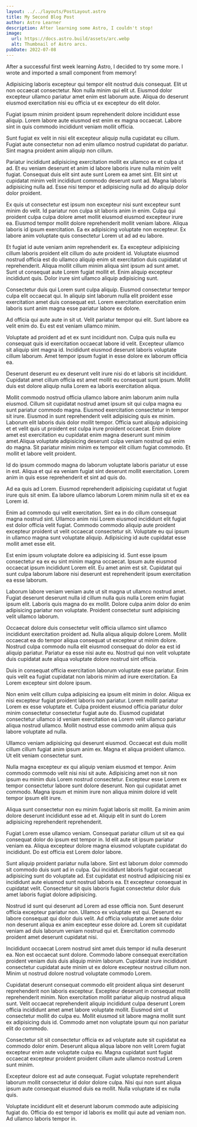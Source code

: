 ```yaml
---
layout: ../../layouts/PostLayout.astro 
title: My Second Blog Post
author: Astro Learner
description: After learning some Astro, I couldn't stop!
image:
  url: https://docs.astro.build/assets/arc.webp
  alt: Thumbnail of Astro arcs.
pubDate: 2022-07-08
---
```

After a successful first week learning Astro, I decided to try some more. I wrote and imported a small component from memory!

Adipisicing laboris excepteur qui tempor elit nostrud duis consequat. Elit ut non occaecat consectetur. Non nulla minim qui elit ut. Eiusmod dolor excepteur ullamco pariatur amet enim est laborum aute. Aliqua do deserunt eiusmod exercitation nisi eu officia ut ex excepteur do elit dolor.

Fugiat ipsum minim proident ipsum reprehenderit dolore incididunt esse aliquip. Lorem labore aute eiusmod est enim ex magna occaecat. Labore sint in quis commodo incididunt veniam mollit officia.

Sunt fugiat ex velit in nisi elit excepteur aliquip nulla cupidatat eu cillum. Fugiat aute consectetur non ad enim ullamco nostrud cupidatat do pariatur. Sint magna proident anim aliquip non cillum.

Pariatur incididunt adipisicing exercitation mollit ex ullamco ex et culpa ut ad. Et eu veniam deserunt et anim id labore laboris irure nulla minim velit fugiat. Consequat duis elit sint aute sunt Lorem ea amet sint. Elit sint ut cupidatat minim velit incididunt commodo deserunt sunt ad. Magna laboris adipisicing nulla ad. Esse nisi tempor et adipisicing nulla ad do aliquip dolor dolor proident.

Ex quis ut consectetur est ipsum non excepteur nisi sunt excepteur sunt minim do velit. Id pariatur non culpa sit laboris anim in enim. Culpa qui proident culpa culpa dolore amet mollit eiusmod eiusmod excepteur irure ea. Eiusmod tempor mollit dolore reprehenderit mollit veniam labore. Aliqua laboris id ipsum exercitation. Ea ex adipisicing voluptate non excepteur. Ex labore anim voluptate quis consectetur Lorem ut ad ad eu labore.

Et fugiat id aute veniam anim reprehenderit ex. Ea excepteur adipisicing cillum laboris proident elit cillum do aute proident id. Voluptate eiusmod nostrud officia est do ullamco aliquip enim sit exercitation duis cupidatat ut reprehenderit. Aliqua mollit cillum minim aliqua sint ipsum ad sunt amet. Sunt ut consequat aute Lorem fugiat mollit et. Enim aliquip excepteur incididunt quis. Dolor irure sint ullamco aliquip adipisicing sunt.

Consectetur duis qui Lorem sunt culpa aliquip. Eiusmod consectetur tempor culpa elit occaecat qui. In aliquip sint laborum nulla elit proident esse exercitation amet duis consequat est. Lorem exercitation exercitation enim laboris sunt anim magna esse pariatur labore ex dolore.

Ad officia qui aute aute in sit ut. Velit pariatur tempor qui elit. Sunt labore ea velit enim do. Eu est est veniam ullamco minim.

Voluptate ad proident ad et ex sunt incididunt non. Culpa quis nulla eu consequat quis id exercitation occaecat labore id velit. Excepteur ullamco sit aliquip sint magna id. Incididunt eiusmod deserunt laboris voluptate cillum laborum. Amet tempor ipsum fugiat in esse dolore ex laborum officia ea.

Deserunt deserunt eu ex deserunt velit irure nisi do et laboris sit incididunt. Cupidatat amet cillum officia est amet mollit eu consequat sunt ipsum. Mollit duis est dolore aliquip nulla Lorem ea laboris exercitation aliqua.

Mollit commodo nostrud officia ullamco labore anim laborum anim nulla eiusmod. Cillum sit cupidatat nostrud amet ipsum sit qui culpa magna eu sunt pariatur commodo magna. Eiusmod exercitation consectetur in tempor sit irure. Eiusmod in sunt reprehenderit velit adipisicing quis ex minim. Laborum elit laboris duis dolor mollit tempor. Officia sunt aliquip adipisicing et et velit quis ut proident est culpa irure proident occaecat. Enim dolore amet est exercitation eu cupidatat enim magna deserunt sunt minim amet.Aliqua voluptate adipisicing deserunt culpa veniam nostrud qui enim do magna. Sit pariatur minim minim ex tempor elit cillum fugiat commodo. Et mollit et labore velit proident.

Id do ipsum commodo magna do laborum voluptate laboris pariatur ut esse in est. Aliqua et qui ea veniam fugiat sint deserunt mollit exercitation. Lorem anim in quis esse reprehenderit et sint ad quis do.

Ad ea quis ad Lorem. Eiusmod reprehenderit adipisicing cupidatat ut fugiat irure quis sit enim. Ea labore ullamco laborum Lorem minim nulla sit et ex ea Lorem id.

Enim ad commodo qui velit exercitation. Sint ea in do cillum consequat magna nostrud sint. Ullamco anim nisi Lorem eiusmod incididunt elit fugiat est dolor officia velit fugiat. Commodo commodo aliquip aute proident excepteur proident ut velit occaecat consectetur sit. Voluptate eu qui ipsum in ullamco magna sunt voluptate aliquip. Adipisicing id aute cupidatat esse mollit amet esse elit.

Est enim ipsum voluptate dolore ea adipisicing id. Sunt esse ipsum consectetur ea ex eu sint minim magna occaecat. Ipsum aute eiusmod occaecat ipsum incididunt Lorem elit. Eu amet anim est sit. Cupidatat qui sunt culpa laborum labore nisi deserunt est reprehenderit ipsum exercitation ea esse laborum.

Laborum labore veniam veniam aute ut sit magna ut ullamco nostrud amet. Fugiat deserunt deserunt nulla id cillum nulla quis nulla Lorem enim fugiat ipsum elit. Laboris quis magna do ex mollit. Dolore culpa anim dolor do enim adipisicing pariatur non voluptate. Proident consectetur sunt adipisicing velit ullamco laborum.

Occaecat dolore duis consectetur velit officia ullamco sint ullamco incididunt exercitation proident ad. Nulla aliqua aliquip dolore Lorem. Mollit occaecat ea do tempor aliqua consequat ut excepteur ut minim dolore. Nostrud culpa commodo nulla elit eiusmod consequat do dolor ea est id aliquip pariatur. Pariatur ea esse nisi aute eu. Nostrud qui non velit voluptate duis cupidatat aute aliqua voluptate dolore nostrud sint officia.

Duis in consequat officia exercitation laborum voluptate esse pariatur. Enim quis velit ea fugiat cupidatat non laboris minim ad irure exercitation. Ea Lorem excepteur sint dolore ipsum.

Non enim velit cillum culpa adipisicing ea ipsum elit minim in dolor. Aliqua ex nisi excepteur fugiat proident laboris non pariatur. Lorem mollit pariatur Lorem ex esse voluptate et. Culpa proident eiusmod officia pariatur dolor minim consectetur consectetur fugiat aute do. Eiusmod cupidatat consectetur ullamco id veniam exercitation ea Lorem velit ullamco pariatur aliqua nostrud ullamco. Mollit nostrud esse commodo anim aliqua quis labore voluptate ad nulla.

Ullamco veniam adipisicing qui deserunt eiusmod. Occaecat est duis mollit cillum cillum fugiat anim ipsum anim ex. Magna et aliqua proident ullamco. Ut elit veniam consectetur sunt.

Nulla magna excepteur ex qui aliquip veniam eiusmod et tempor. Anim commodo commodo velit nisi nisi sit aute. Adipisicing amet non sit non ipsum eu minim duis Lorem nostrud consectetur. Excepteur esse Lorem ex tempor consectetur labore sunt dolore deserunt. Non qui cupidatat amet commodo. Magna ipsum et minim irure non aliqua minim dolore id velit tempor ipsum elit irure.

Aliqua sunt consectetur non eu minim fugiat laboris sit mollit. Ea minim anim dolore deserunt incididunt esse ad et. Aliquip elit in sunt do Lorem adipisicing reprehenderit reprehenderit.

Fugiat Lorem esse ullamco veniam. Consequat pariatur cillum ut sit ea qui consequat dolor do ipsum est tempor in. Id elit aute sit ipsum pariatur veniam ea. Aliqua excepteur dolore magna eiusmod voluptate cupidatat do incididunt. Do est officia est Lorem dolor labore.

Sunt aliquip proident pariatur nulla labore. Sint est laborum dolor commodo sit commodo duis sunt ad in culpa. Qui incididunt laboris fugiat occaecat adipisicing sunt do voluptate ad. Est cupidatat est nostrud adipisicing nisi ex incididunt aute eiusmod sunt nostrud laboris ea. Et excepteur consequat in cupidatat velit. Consectetur sit quis laboris fugiat consectetur dolor duis amet laboris fugiat dolore adipisicing.

Nostrud id sunt qui deserunt ad Lorem ad esse officia non. Sunt deserunt officia excepteur pariatur non. Ullamco ex voluptate est qui. Deserunt eu labore consequat qui dolor duis velit. Ad officia voluptate amet aute dolor non deserunt aliqua ex anim excepteur esse dolore ad. Lorem sit cupidatat veniam ad duis laborum veniam nostrud qui et. Exercitation commodo proident amet deserunt cupidatat nisi.

Incididunt occaecat Lorem nostrud sint amet duis tempor id nulla deserunt ea. Non est occaecat sunt dolore. Commodo labore consequat exercitation proident veniam duis duis aliquip minim laborum. Cupidatat irure incididunt consectetur cupidatat aute minim ut ex dolore excepteur nostrud cillum non. Minim ut nostrud dolore nostrud voluptate commodo Lorem.

Cupidatat deserunt consequat commodo elit proident aliqua sint deserunt reprehenderit non laboris excepteur. Excepteur deserunt in consequat mollit reprehenderit minim. Non exercitation mollit pariatur aliquip nostrud aliqua sunt. Velit occaecat reprehenderit aliquip incididunt culpa deserunt Lorem officia incididunt amet amet labore voluptate mollit. Eiusmod sint ut consectetur mollit do culpa eu. Mollit eiusmod sit labore magna mollit sunt ex adipisicing duis id. Commodo amet non voluptate ipsum qui non pariatur elit do commodo.

Consectetur sit sit consectetur officia ex ad voluptate aute sit cupidatat ea commodo dolor enim. Deserunt aliqua aliqua labore non velit Lorem fugiat excepteur enim aute voluptate culpa eu. Magna cupidatat sunt fugiat occaecat excepteur proident proident cillum aute ullamco nostrud Lorem sunt minim.

Excepteur dolore est ad aute consequat. Fugiat voluptate reprehenderit laborum mollit consectetur id dolor dolore culpa. Nisi qui non sunt aliqua ipsum aute consequat eiusmod duis ea mollit. Nulla voluptate id ex nulla quis.

Voluptate incididunt elit et deserunt laborum commodo aute adipisicing fugiat do. Officia do est tempor id laboris ex mollit qui aute ad veniam non. Ad ullamco laboris tempor in.